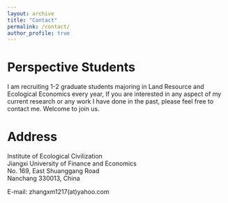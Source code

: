 ```yaml
---
layout: archive
title: "Contact"
permalink: /contact/
author_profile: true
---
```

# Perspective Students

I am recruiting 1-2 graduate students majoring in Land Resource and Ecological Economics every year, If you are interested in any aspect of my current research or any work I have done in the past, please feel free to contact me. Welcome to join us.

# Address

Institute of Ecological Civilization  
Jiangxi University of Finance and Economics  
No. 169, East Shuanggang Road  
Nanchang 330013, China  
  
E-mail: zhangxm1217(at)yahoo.com
